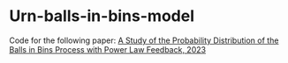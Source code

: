 # Urn-balls-in-bins-model
Code for the following paper: 
 <a href="https://arxiv.org/abs/2308.10734" target="_blank">A Study of the Probability Distribution of the Balls in Bins Process with Power Law Feedback, 2023</a>


